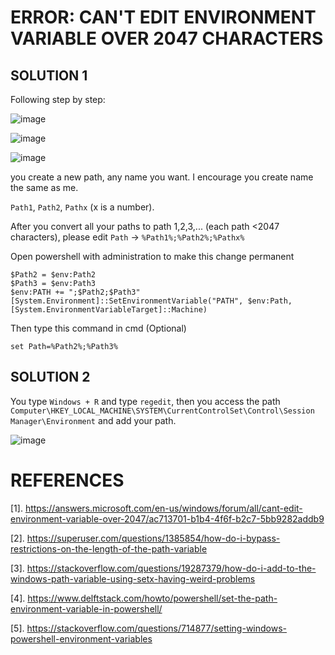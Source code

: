 # ERROR: CAN'T EDIT ENVIRONMENT VARIABLE OVER 2047 CHARACTERS
## SOLUTION 1
Following step by step:

![image](https://github.com/Clapboiz/Set-up-Tool-App/assets/112185647/da390ca2-c6c4-40fa-b342-9e0e65a9511a)

![image](https://github.com/Clapboiz/Set-up-Tool-App/assets/112185647/ac11a8ae-2433-4365-9f4a-8a6a16f6bc90)

![image](https://github.com/Clapboiz/Set-up-Tool-App/assets/112185647/8c1a43a1-e315-45cd-b09b-ddef1b7ada82)

you create a new path, any name you want. I encourage you create name the same as me.

`Path1`, `Path2`, `Pathx` (x is a number). 

After you convert all your paths to path 1,2,3,... (each path <2047 characters), please edit `Path` -> `%Path1%;%Path2%;%Pathx%`

Open powershell with administration to make this change permanent

```
$Path2 = $env:Path2
$Path3 = $env:Path3
$env:PATH += ";$Path2;$Path3"
[System.Environment]::SetEnvironmentVariable("PATH", $env:Path, [System.EnvironmentVariableTarget]::Machine)
```

Then type this command in cmd (Optional)

```
set Path=%Path2%;%Path3%
```

## SOLUTION 2
You type `Windows + R` and type `regedit`, then you access the path `Computer\HKEY_LOCAL_MACHINE\SYSTEM\CurrentControlSet\Control\Session Manager\Environment` and add your path.

![image](https://github.com/Clapboiz/Set-up-Tool-App/assets/112185647/afa545ef-80ce-4caa-a09f-83b695709bb8)

# REFERENCES
[1]. https://answers.microsoft.com/en-us/windows/forum/all/cant-edit-environment-variable-over-2047/ac713701-b1b4-4f6f-b2c7-5bb9282addb9

[2]. https://superuser.com/questions/1385854/how-do-i-bypass-restrictions-on-the-length-of-the-path-variable

[3]. https://stackoverflow.com/questions/19287379/how-do-i-add-to-the-windows-path-variable-using-setx-having-weird-problems

[4]. https://www.delftstack.com/howto/powershell/set-the-path-environment-variable-in-powershell/

[5]. https://stackoverflow.com/questions/714877/setting-windows-powershell-environment-variables
